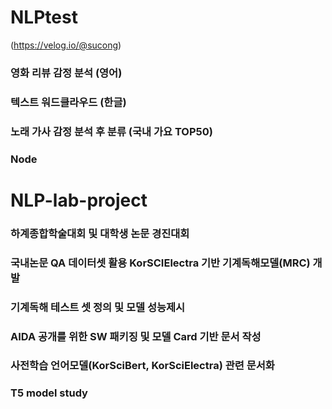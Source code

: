 # NLPtest
(https://velog.io/@sucong)

### 영화 리뷰 감정 분석 (영어)
### 텍스트 워드클라우드 (한글)
### 노래 가사 감정 분석 후 분류 (국내 가요 TOP50)
### Node 

# NLP-lab-project

### 하계종합학술대회 및 대학생 논문 경진대회
### 국내논문 QA 데이터셋 활용 KorSCIElectra 기반 기계독해모델(MRC) 개발
### 기계독해 테스트 셋 정의 및 모델 성능제시
### AIDA 공개를 위한 SW 패키징 및 모델 Card 기반 문서 작성
### 사전학습 언어모델(KorSciBert, KorSciElectra) 관련 문서화
### T5 model study
